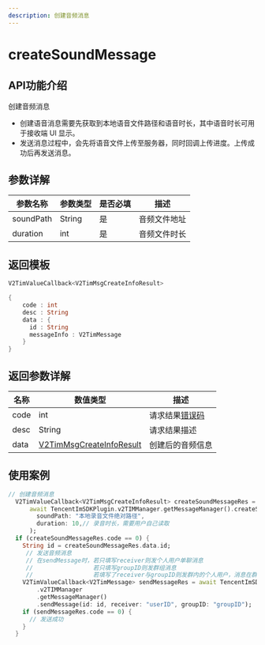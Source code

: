 ```yaml
---
description: 创建音频消息
---
```


# createSoundMessage

## API功能介绍

创建音频消息&#x20;

* 创建语音消息需要先获取到本地语音文件路径和语音时长，其中语音时长可用于接收端 UI 显示。&#x20;
* 发送消息过程中，会先将语音文件上传至服务器，同时回调上传进度。上传成功后再发送消息。

## 参数详解

| 参数名称      | 参数类型   | 是否必填 | 描述     |
| --------- | ------ | ---- | ------ |
| soundPath | String | 是    | 音频文件地址 |
| duration  | int    | 是    | 音频文件时长 |

## 返回模板

```dart
V2TimValueCallback<V2TimMsgCreateInfoResult>

{
    code : int
    desc : String
    data : {
      id : String
      messageInfo : V2TimMessage
    }
}
```

## 返回参数详解

| 名称   | 数值类型                                         | 描述                                                             |
| ---- | -------------------------------------------- | -------------------------------------------------------------- |
| code | int                                          | 请求结果[错误码](https://cloud.tencent.com/document/product/269/1671) |
| desc | String                                       | 请求结果描述                                                         |
| data | [V2TimMsgCreateInfoResult](broken-reference) | 创建后的音频信息                                                       |

## 使用案例  &#x20;

```dart
// 创建音频消息
  V2TimValueCallback<V2TimMsgCreateInfoResult> createSoundMessageRes =
      await TencentImSDKPlugin.v2TIMManager.getMessageManager().createSoundMessage(
        soundPath: "本地录音文件绝对路径",
        duration: 10,// 录音时长，需要用户自己读取
      );
  if (createSoundMessageRes.code == 0) {
    String id = createSoundMessageRes.data.id;
     // 发送音频消息
     // 在sendMessage时，若只填写receiver则发个人用户单聊消息
     //                 若只填写groupID则发群组消息
     //                 若填写了receiver与groupID则发群内的个人用户，消息在群聊中显示，只有指定receiver能看见
    V2TimValueCallback<V2TimMessage> sendMessageRes = await TencentImSDKPlugin
        .v2TIMManager
        .getMessageManager()
        .sendMessage(id: id, receiver: "userID", groupID: "groupID");
    if (sendMessageRes.code == 0) {
      // 发送成功
    }
  }
```
